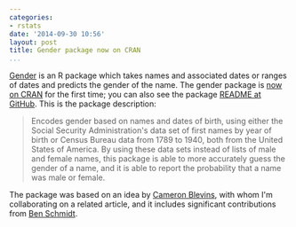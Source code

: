 ```yaml
---
categories:
- rstats
date: '2014-09-30 10:56'
layout: post
title: Gender package now on CRAN
...
```


[Gender][] is an R package which takes names and associated dates or
ranges of dates and predicts the gender of the name. The gender package
is [now on CRAN][Gender] for the first time; you can also see the
package [README at GitHub][]. This is the package description:

> Encodes gender based on names and dates of birth, using either the
> Social Security Administration's data set of first names by year of
> birth or Census Bureau data from 1789 to 1940, both from the United
> States of America. By using these data sets instead of lists of male
> and female names, this package is able to more accurately guess the
> gender of a name, and it is able to report the probability that a name
> was male or female.

The package was based on an idea by [Cameron Blevins][], with whom I'm
collaborating on a related article, and it includes significant
contributions from [Ben Schmidt][].

  [Gender]: http://cran.r-project.org/web/packages/gender/index.html
  [README at GitHub]: https://github.com/ropensci/gender
  [Cameron Blevins]: http://cameronblevins.org
  [Ben Schmidt]: http://benschmidt.org/
